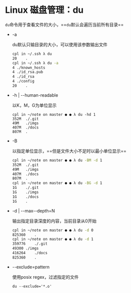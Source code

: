 # Linux 磁盘管理：du

`du`命令用于查看文件的大小，==`du`默认会遍历当前所有目录==

- -a

  du默认只输目录的大小，可以使用该参数输出文件

  ```bash
  cpl in ~/.ssh λ du 
  20	.
  cpl in ~/.ssh λ du -a
  4	./known_hosts
  4	./id_rsa.pub
  4	./id_rsa
  4	./config
  20	.
  ```

- -h | --human-readable

  以K，M，G为单位显示

  ```
  cpl in ~/note on master ● ● λ du -hd 1
  352M	./.git
  49M	./imgs
  407M	./docs
  807M	.
  ```

- -B

  以指定单位显示，==但是文件大小不足时以最小单位显示==

  ```bash
  cpl in ~/note on master ● ● λ du -BM -d 1
  352M	./.git
  49M	./imgs
  407M	./docs
  807M	.
  cpl in ~/note on master ● ● λ du -BG -d 1
  1G	./.git
  1G	./imgs
  1G	./docs
  1G	.
  ```

- -d | --max--depth=N

  输出指定目录深度的内容，当前目录从0开始

  ```bash
  cpl in ~/note on master ● ● λ du -d 0
  825360	.
  cpl in ~/note on master ● ● λ du -d 1
  359776	./.git
  49300	./imgs
  416264	./docs
  825360	.
  ```

- --exclude=pattern

  使用posix regex，过滤指定的文件

  ```
  du --exclude='*.o'
  ```

  















